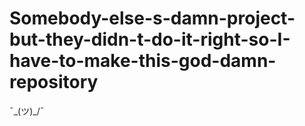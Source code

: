 # Somebody-else-s-damn-project-but-they-didn-t-do-it-right-so-I-have-to-make-this-god-damn-repository
¯\_(ツ)_/¯
